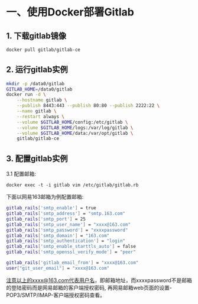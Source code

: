 # 一、使用Docker部署Gitlab

## 1. 下载gitlab镜像
```bash
docker pull gitlab/gitlab-ce
```

## 2. 运行gitlab实例
```bash
mkdir -p /data0/gitlab
GITLAB_HOME=/data0/gitlab
docker run -d \
    --hostname gitlab \
    --publish 8443:443 --publish 80:80 --publish 2222:22 \
    --name gitlab \
    --restart always \
    --volume $GITLAB_HOME/config:/etc/gitlab \
    --volume $GITLAB_HOME/logs:/var/log/gitlab \
    --volume $GITLAB_HOME/data:/var/opt/gitlab \
    gitlab/gitlab-ce
```

## 3. 配置gitlab实例

3.1 配置邮箱:

    docker exec -t -i gitlab vim /etc/gitlab/gitlab.rb

下面以网易163邮箱为例配置邮箱:
```bash
gitlab_rails['smtp_enable'] = true
gitlab_rails['smtp_address'] = "smtp.163.com"
gitlab_rails['smtp_port'] = 25
gitlab_rails['smtp_user_name'] = "xxxx@163.com"
gitlab_rails['smtp_password'] = "xxxxpassword"
gitlab_rails['smtp_domain'] = "163.com"
gitlab_rails['smtp_authentication'] = "login"
gitlab_rails['smtp_enable_starttls_auto'] = false
gitlab_rails['smtp_openssl_verify_mode'] = "peer"

gitlab_rails['gitlab_email_from'] = "xxxx@163.com"
user["git_user_email"] = "xxxx@163.com"
```
注意以上的xxxx@163.com代表用户名，即邮箱地址，而xxxxpassword不是邮箱的登陆密码而是网易邮箱的客户端授权密码, 再网易邮箱web页面的设置-POP3/SMTP/IMAP-客户端授权密码查看。
